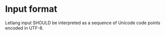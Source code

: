 # Input format

Letlang input SHOULD be interpreted as a sequence of Unicode code points encoded
in UTF-8.